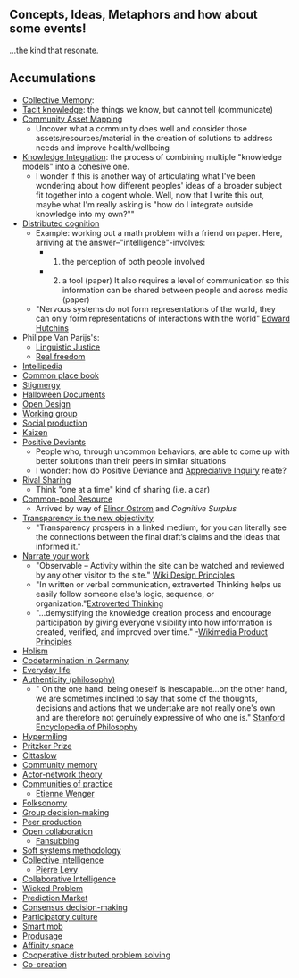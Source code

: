 ## Concepts, Ideas, Metaphors and how about some events!

...the kind that resonate.

## Accumulations

+ [Collective Memory](https://en.wikipedia.org/wiki/Collective_memory): 
+ [Tacit knowledge](https://en.wikipedia.org/wiki/Tacit_knowledge): the things we know, but cannot tell (communicate)
+ [Community Asset Mapping]( https://healthpolicy.ucla.edu/programs/health-data/trainings/Documents/tw_cba20.pdf)
  + Uncover what a community does well and consider those assets/resources/material in the creation of solutions to address needs and improve health/wellbeing
+ [Knowledge Integration](https://en.wikipedia.org/wiki/Knowledge_integration): the process of combining multiple "knowledge models" into a cohesive one.
  + I wonder if this is another way of articulating what I've been wondering about how different peoples' ideas of a broader subject fit together into a cogent whole. Well, now that I write this out, maybe what I'm really asking is "how do I integrate outside knowledge into my own?""
+ [Distributed cognition](https://en.wikipedia.org/wiki/Distributed_cognition)
  + Example: working out a math problem with a friend on paper. Here, arriving at the answer–"intelligence"-involves:
    + 1) the perception of both people involved
    + 2) a tool (paper)
  It also requires a level of communication so this information can be shared between people and across media (paper)
  + "Nervous systems do not form representations of the world, they can only form representations of interactions with the world" [Edward Hutchins](https://en.wikipedia.org/wiki/Edwin_Hutchins)
+ Philippe Van Parijs's:
  + [Linguistic Justice](https://en.wikipedia.org/wiki/Philippe_Van_Parijs#Linguistic_justice)
  + [Real freedom](https://en.wikipedia.org/wiki/Real_freedom)
+ [Intellipedia](https://en.wikipedia.org/wiki/Intellipedia)
+ [Common place book](https://en.wikipedia.org/wiki/Commonplace_book)
+ [Stigmergy](https://en.wikipedia.org/wiki/Stigmergy)
+ [Halloween Documents](https://en.wikipedia.org/wiki/Halloween_Documents)
+ [Open Design](https://en.wikipedia.org/wiki/Open-design_movement)
+ [Working group](https://en.wikipedia.org/wiki/Working_group)
+ [Social production](https://en.wikipedia.org/wiki/Commons-based_peer_production)
+ [Kaizen](https://en.wikipedia.org/wiki/Kaizen)
+ [Positive Deviants](https://en.wikipedia.org/wiki/Positive_deviance)
  + People who, through uncommon behaviors, are able to come up with better solutions than their peers in similar situations
  + I wonder: how do Positive Deviance and [Appreciative Inquiry](https://en.wikipedia.org/wiki/Appreciative_inquiry) relate?
+ [Rival Sharing](https://books.google.com/books?id=PjeTO822t_4C&pg=PT79&lpg=PT79&dq=%22rival+sharing%22&source=bl&ots=7cQRieJ6oD&sig=g9r6DzQmzZEm5ABBhf4UnUiukT4&hl=en&sa=X&ved=2ahUKEwiZpO-mtp_dAhW5CTQIHaopCi4Q6AEwBHoECAUQAQ#v=onepage&q=%22rival%20sharing%22&f=false)
  + Think "one at a time" kind of sharing (i.e. a car)
+ [Common-pool Resource](https://en.wikipedia.org/wiki/Common-pool_resource)
  + Arrived by way of [Elinor Ostrom](https://en.wikipedia.org/wiki/Elinor_Ostrom) and *Cognitive Surplus*
+ [Transparency is the new objectivity](http://www.hyperorg.com/blogger/2009/07/19/transparency-is-the-new-objectivity/)
  + "Transparency prospers in a linked medium, for you can literally see the connections between the final draft’s claims and the ideas that informed it."
+ [Narrate your work](http://scripting.com/stories/2009/08/09/narrateYourWork.html)
  + "Observable – Activity within the site can be watched and reviewed by any other visitor to the site." [Wiki Design Principles](http://wiki.c2.com/?WikiDesignPrinciples)
  + "In written or verbal communication, extraverted Thinking helps us easily follow someone else's logic, sequence, or organization."[Extroverted Thinking](http://www.cognitiveprocesses.com/Cognitive-Functions/Extraverted-Thinking.cfm)
  + "...demystifying the knowledge creation process and encourage participation by giving everyone visibility into how information is created, verified, and improved over time." -[Wikimedia Product Principles](https://www.mediawiki.org/wiki/Product_Principles)
+ [Holism](https://en.wikipedia.org/wiki/Holism)
+ [Codetermination in Germany](https://en.wikipedia.org/wiki/Codetermination_in_Germany)
+ [Everyday life](https://en.wikipedia.org/wiki/Everyday_life)
+ [Authenticity (philosophy)](https://en.wikipedia.org/wiki/Authenticity_(philosophy))
  + " On the one hand, being oneself is inescapable...on the other hand, we are sometimes inclined to say that some of the thoughts, decisions and actions that we undertake are not really one's own and are therefore not genuinely expressive of who one is." [Stanford Encyclopedia of Philosophy](https://plato.stanford.edu/entries/authenticity/)
+ [Hypermiling](https://en.wikipedia.org/wiki/Hypermiling)
+ [Pritzker Prize](https://en.wikipedia.org/wiki/Pritzker_Architecture_Prize)
+ [Cittaslow](https://en.wikipedia.org/wiki/Cittaslow)
+ [Community memory](https://en.wikipedia.org/wiki/Community_Memory)
+ [Actor-network theory](https://en.wikipedia.org/wiki/Actor%E2%80%93network_theory)
+ [Communities of practice](https://en.wikipedia.org/wiki/Community_of_practice)
  + [Etienne Wenger](https://en.wikipedia.org/wiki/%C3%89tienne_Wenger)
+ [Folksonomy](https://en.wikipedia.org/wiki/Folksonomy)
+ [Group decision-making](https://en.wikipedia.org/wiki/Group_decision-making)
+ [Peer production](https://en.wikipedia.org/wiki/Peer_production)
+ [Open collaboration](https://en.wikipedia.org/wiki/Open_collaboration)
  + [Fansubbing](https://en.wikipedia.org/wiki/Fansub)
+ [Soft systems methodology](https://en.wikipedia.org/wiki/Soft_systems_methodology)
+ [Collective intelligence](https://en.wikipedia.org/wiki/Collective_intelligence)
  + [Pierre Levy](https://en.wikipedia.org/wiki/Pierre_L%C3%A9vy)
+ [Collaborative Intelligence](https://en.wikipedia.org/wiki/Collaborative_intelligence)
+ [Wicked Problem](https://en.wikipedia.org/wiki/Wicked_problem)
+ [Prediction Market](https://en.wikipedia.org/wiki/Prediction_market)
+ [Consensus decision-making](https://en.wikipedia.org/wiki/Consensus_decision-making)
+ [Participatory culture](https://en.wikipedia.org/wiki/Participatory_culture)
+ [Smart mob](https://en.wikipedia.org/wiki/Smart_mob)
+ [Produsage](https://en.wikipedia.org/wiki/Produsage)
+ [Affinity space](https://en.wikipedia.org/wiki/Affinity_space)
+ [Cooperative distributed problem solving](https://en.wikipedia.org/wiki/Cooperative_distributed_problem_solving)
+ [Co-creation](https://en.wikipedia.org/wiki/Co-creation)

